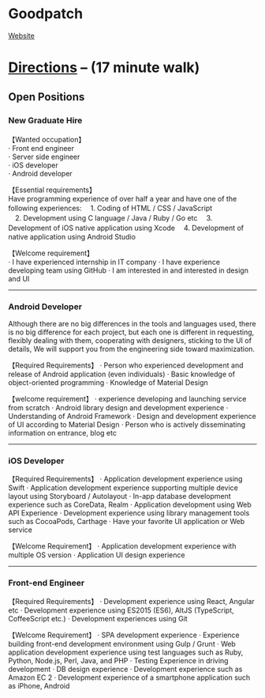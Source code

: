 # Goodpatch

[Website](https://goodpatch.com/studios/tokyo)

[Directions](https://goo.gl/maps/9D9eAQoQkwR2) – (17 minute walk)
===

## Open Positions

### New Graduate Hire　
【Wanted occupation】  
· Front end engineer  
· Server side engineer  
· iOS developer  
· Android developer 

【Essential requirements】   
Have programming experience of over half a year and have one  of the following experiences:
　1. Coding of HTML / CSS / JavaScript  
　2. Development using C language / Java / Ruby / Go etc 
　3. Development of  iOS native application using Xcode 
　4. Development of  native application using Android Studio 

【Welcome requirement】  
· I have experienced internship in IT company 
· I have experience developing team using GitHub 
· I am interested in and interested in design and UI 
***

### Android Developer

Although there are no big differences in the tools and languages used, there is no big difference for each project, but each one is different in requesting, flexibly dealing with them, cooperating with designers, sticking to the UI of details, We will support you from the engineering side toward maximization.

【Required Requirements】
· Person who experienced development and release of Android application (even individuals) 
· Basic knowledge of object-oriented programming 
· Knowledge of Material Design 

【welcome requirement】
· experience developing and launching service from scratch 
· Android library design and development experience 
· Understanding of Android Framework 
· Design and development experience of UI according to Material Design 
· Person who is actively disseminating information on entrance, blog etc
***

### iOS Developer
【Required Requirements】
· Application development experience using Swift 
· Application development experience supporting multiple device layout using Storyboard / Autolayout 
· In-app database development experience such as CoreData, Realm 
· Application development using Web API Experience 
· Development experience using library management tools such as CocoaPods, Carthage 
· Have your favorite UI application or Web service

【Welcome Requirement】
· Application development experience with multiple OS version 
· Application UI design experience
***

### Front-end Engineer
【Required Requirements】
· Development experience using React, Angular etc 
· Development experience using ES2015 (ES6), AltJS (TypeScript, CoffeeScript etc.) 
· Development experiences using Git

【Welcome Requirement】
· SPA development experience 
· Experience building front-end development environment using Gulp / Grunt 
· Web application development experience using test languages such as Ruby, Python, Node.js, Perl, Java, and PHP 
· Testing Experience in driving development 
· DB design experience 
· Development experience such as Amazon EC 2 
· Development experience of a smartphone application such as iPhone, Android

